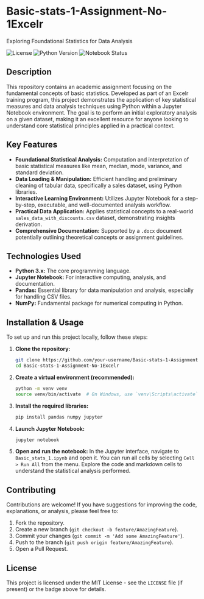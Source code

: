 # Basic-stats-1-Assignment-No-1Excelr
Exploring Foundational Statistics for Data Analysis

![License](https://img.shields.io/badge/license-MIT-blue.svg)
![Python Version](https://img.shields.io/badge/python-3.x-blue.svg)
![Notebook Status](https://img.shields.io/badge/notebook-ready-brightgreen.svg)

## Description
This repository contains an academic assignment focusing on the fundamental concepts of basic statistics. Developed as part of an Excelr training program, this project demonstrates the application of key statistical measures and data analysis techniques using Python within a Jupyter Notebook environment. The goal is to perform an initial exploratory analysis on a given dataset, making it an excellent resource for anyone looking to understand core statistical principles applied in a practical context.

## Key Features
*   **Foundational Statistical Analysis:** Computation and interpretation of basic statistical measures like mean, median, mode, variance, and standard deviation.
*   **Data Loading & Manipulation:** Efficient handling and preliminary cleaning of tabular data, specifically a sales dataset, using Python libraries.
*   **Interactive Learning Environment:** Utilizes Jupyter Notebook for a step-by-step, executable, and well-documented analysis workflow.
*   **Practical Data Application:** Applies statistical concepts to a real-world `sales_data_with_discounts.csv` dataset, demonstrating insights derivation.
*   **Comprehensive Documentation:** Supported by a `.docx` document potentially outlining theoretical concepts or assignment guidelines.

## Technologies Used
*   **Python 3.x:** The core programming language.
*   **Jupyter Notebook:** For interactive computing, analysis, and documentation.
*   **Pandas:** Essential library for data manipulation and analysis, especially for handling CSV files.
*   **NumPy:** Fundamental package for numerical computing in Python.

## Installation & Usage

To set up and run this project locally, follow these steps:

1.  **Clone the repository:**
    ```bash
    git clone https://github.com/your-username/Basic-stats-1-Assignment-No-1Excelr.git
    cd Basic-stats-1-Assignment-No-1Excelr
    ```

2.  **Create a virtual environment (recommended):**
    ```bash
    python -m venv venv
    source venv/bin/activate  # On Windows, use `venv\Scripts\activate`
    ```

3.  **Install the required libraries:**
    ```bash
    pip install pandas numpy jupyter
    ```

4.  **Launch Jupyter Notebook:**
    ```bash
    jupyter notebook
    ```

5.  **Open and run the notebook:**
    In the Jupyter interface, navigate to `Basic_stats_1.ipynb` and open it. You can run all cells by selecting `Cell > Run All` from the menu. Explore the code and markdown cells to understand the statistical analysis performed.

## Contributing

Contributions are welcome! If you have suggestions for improving the code, explanations, or analysis, please feel free to:

1.  Fork the repository.
2.  Create a new branch (`git checkout -b feature/AmazingFeature`).
3.  Commit your changes (`git commit -m 'Add some AmazingFeature'`).
4.  Push to the branch (`git push origin feature/AmazingFeature`).
5.  Open a Pull Request.

## License

This project is licensed under the MIT License - see the `LICENSE` file (if present) or the badge above for details.